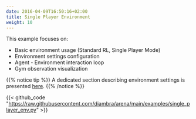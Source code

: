 ```yaml
---
date: 2016-04-09T16:50:16+02:00
title: Single Player Environment
weight: 10
---
```


This example focuses on:

- Basic environment usage (Standard RL, Single Player Mode)
- Environment settings configuration
- Agent - Environment interaction loop
- Gym observation visualization

{{% notice tip %}}
A dedicated section describing environment settings is presented <a href="../../../envs/#settings">here</a>.
{{% /notice %}}

{{< github_code "https://raw.githubusercontent.com/diambra/arena/main/examples/single_player_env.py" >}}